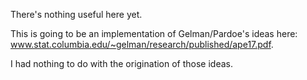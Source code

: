 There's nothing useful here yet.

This is going to be an implementation of Gelman/Pardoe's ideas here: www.stat.columbia.edu/~gelman/research/published/ape17.pdf‎.

I had nothing to do with the origination of those ideas.

